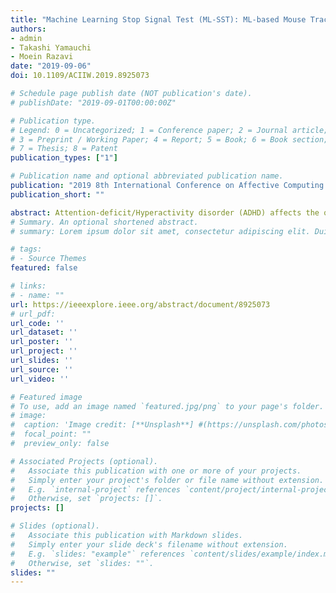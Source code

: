 ```yaml
---
title: "Machine Learning Stop Signal Test (ML-SST): ML-based Mouse Tracking Enhances Adult ADHD Diagnosis"
authors:
- admin
- Takashi Yamauchi
- Moein Razavi
date: "2019-09-06"
doi: 10.1109/ACIIW.2019.8925073

# Schedule page publish date (NOT publication's date).
# publishDate: "2019-09-01T00:00:00Z"

# Publication type.
# Legend: 0 = Uncategorized; 1 = Conference paper; 2 = Journal article;
# 3 = Preprint / Working Paper; 4 = Report; 5 = Book; 6 = Book section;
# 7 = Thesis; 8 = Patent
publication_types: ["1"]

# Publication name and optional abbreviated publication name.
publication: "2019 8th International Conference on Affective Computing and Intelligent Interaction Workshops and Demos (ACIIW)"
publication_short: ""

abstract: Attention-deficit/Hyperactivity disorder (ADHD) affects the quality of life worldwide. It is commonly diagnosed and studied with specialized questionnaires and behavioral tests. However, in cases of late-onset or mild forms of ADHD, behavioral measures often fail to gauge the deficiencies well-highlighted by questionnaires. This lack of sensitivity in behavioral tests is problematic because it prevents researchers from studying pathophysiology of ADHD ranging from normal to abnormal. To improve the sensitivity of behavioral tests, in the present study we propose a novel version of the Stop-signal task (SST) - a common behavioral test of ADHD - which integrates machine learning and mouse cursor tracking (ML-SST). In one experiment, we compared ML-SST and a standard version of SST (s-SST) in their ability to detect ADHD symptoms in an adult sample. Our results indicate that introducing mouse cursor tracking and ridge regression produces the strongest and most stable associations between questionnaire data and behavioral measures.
# Summary. An optional shortened abstract.
# summary: Lorem ipsum dolor sit amet, consectetur adipiscing elit. Duis posuere tellus ac convallis placerat. Proin tincidunt magna sed ex sollicitudin condimentum.

# tags:
# - Source Themes
featured: false

# links:
# - name: ""
url: https://ieeexplore.ieee.org/abstract/document/8925073
# url_pdf: 
url_code: ''
url_dataset: ''
url_poster: ''
url_project: ''
url_slides: ''
url_source: ''
url_video: ''

# Featured image
# To use, add an image named `featured.jpg/png` to your page's folder. 
# image:
#  caption: 'Image credit: [**Unsplash**] #(https://unsplash.com/photos/jdD8gXaTZsc)'
#  focal_point: ""
#  preview_only: false

# Associated Projects (optional).
#   Associate this publication with one or more of your projects.
#   Simply enter your project's folder or file name without extension.
#   E.g. `internal-project` references `content/project/internal-project/index.md`.
#   Otherwise, set `projects: []`.
projects: []

# Slides (optional).
#   Associate this publication with Markdown slides.
#   Simply enter your slide deck's filename without extension.
#   E.g. `slides: "example"` references `content/slides/example/index.md`.
#   Otherwise, set `slides: ""`.
slides: ""
---
```

